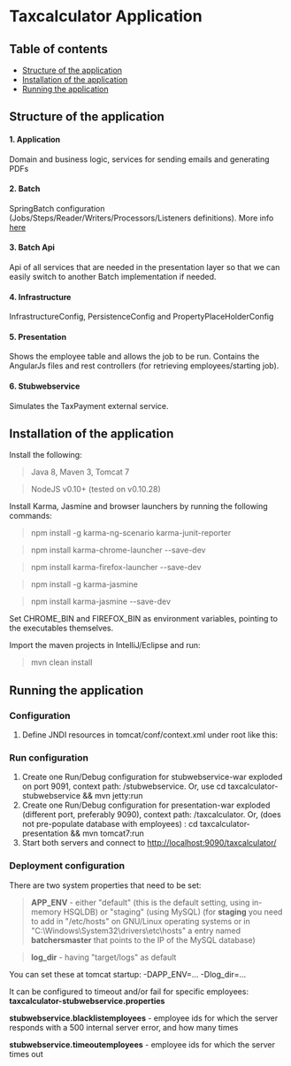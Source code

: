 Taxcalculator Application
=========================

Table of contents
-----------------
* [Structure of the application](#structure)
* [Installation of the application](#installation)
* [Running the application](#running)

<a name="structure"></a>Structure of the application
----------------------------------------------------
#### 1. Application
Domain and business logic, services for sending emails and generating PDFs

#### 2. Batch
SpringBatch configuration (Jobs/Steps/Reader/Writers/Processors/Listeners definitions). More info [here](https://github.com/cegeka/batchers/tree/master/taxcalculator/taxcalculator-batch/README.md)

#### 3. Batch Api
Api of all services that are needed in the presentation layer so that we can easily switch to another Batch implementation if needed.

#### 4. Infrastructure
InfrastructureConfig, PersistenceConfig and PropertyPlaceHolderConfig

#### 5. Presentation
Shows the employee table and allows the job to be run.
Contains the AngularJs files and rest controllers (for retrieving employees/starting job).

#### 6. Stubwebservice
Simulates the TaxPayment external service.

<a name="installation"></a>Installation of the application
----------------------------------------------------------

Install the following:
> Java 8, Maven 3, Tomcat 7

> NodeJS v0.10+ (tested on v0.10.28)

Install Karma, Jasmine and browser launchers by running the following commands:
> npm install -g karma-ng-scenario karma-junit-reporter

> npm install karma-chrome-launcher --save-dev

> npm install karma-firefox-launcher --save-dev

> npm install -g karma-jasmine

> npm install karma-jasmine --save-dev

Set CHROME\_BIN and FIREFOX\_BIN as environment variables, pointing to the executables themselves.

Import the maven projects in IntelliJ/Eclipse and run:
> mvn clean install


<a name="running"></a>Running the application
---------------------------------------------
### Configuration
1. Define JNDI resources in tomcat/conf/context.xml under <Context> root like this:
	<Environment name="smtp_server" value="your_smtp_server" type="java.lang.String" />
	<Environment name="smtp_port" value="your_port" type="java.lang.String" />
	<Environment name="smtp_username" value="your_username" type="java.lang.String" />
	<Environment name="smtp_password" value="your_password" type="java.lang.String" />
	
### Run configuration
1. Create one Run/Debug configuration for stubwebservice-war exploded on port 9091, context path: /stubwebservice. Or, use cd taxcalculator-stubwebservice && mvn jetty:run
2. Create one Run/Debug configuration for presentation-war exploded (different port, preferably 9090), context path: /taxcalculator.  Or, (does not pre-populate database with employees) : cd taxcalculator-presentation && mvn tomcat7:run
3. Start both servers and connect to [http://localhost:9090/taxcalculator/](http://localhost:9090/taxcalculator/)

### Deployment configuration

There are two system properties that need to be set:
> __APP_ENV__ - either "default" (this is the default setting, using in-memory HSQLDB) or "staging" (using MySQL) (for __staging__ you need to add in "/etc/hosts" on GNU/Linux operating systems or in "C:\Windows\System32\drivers\etc\hosts" a entry named __batchersmaster__ that points to the IP of the MySQL database)

> __log_dir__ - having "target/logs" as default

You can set these at tomcat startup: -DAPP\_ENV=... -Dlog\_dir=...

It can be configured to timeout and/or fail for specific employees: __taxcalculator-stubwebservice.properties__

__stubwebservice.blacklistemployees__ - employee ids for which the server responds with a 500 internal server error, and how many times

__stubwebservice.timeoutemployees__ - employee ids for which the server times out

